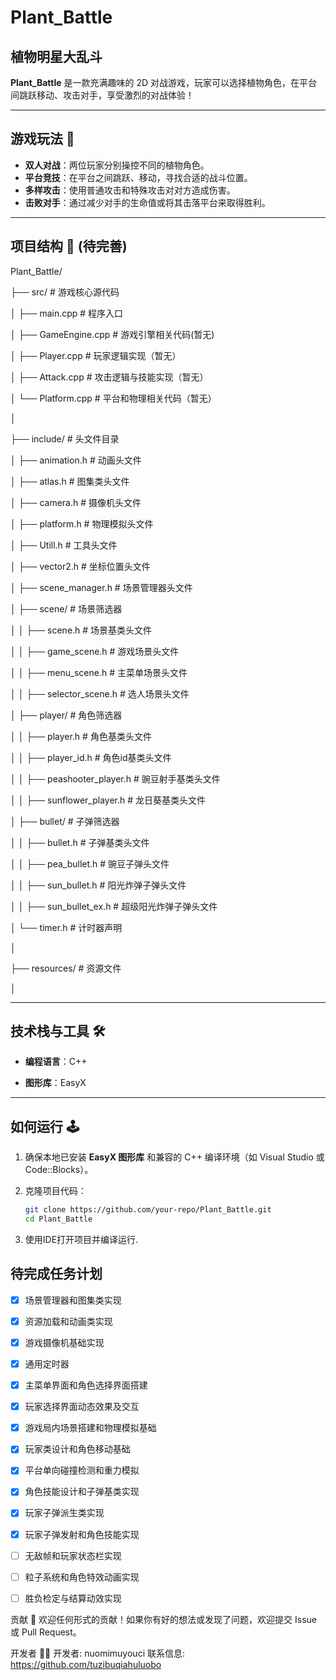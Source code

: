 # Plant_Battle  

## 植物明星大乱斗  

**Plant_Battle** 是一款充满趣味的 2D 对战游戏，玩家可以选择植物角色，在平台间跳跃移动、攻击对手，享受激烈的对战体验！  

---

## 游戏玩法 🌱  

- **双人对战**：两位玩家分别操控不同的植物角色。  
- **平台竞技**：在平台之间跳跃、移动，寻找合适的战斗位置。  
- **多样攻击**：使用普通攻击和特殊攻击对对方造成伤害。  
- **击败对手**：通过减少对手的生命值或将其击落平台来取得胜利。  

---

## 项目结构 📁  (待完善)

Plant_Battle/

├── src/ # 游戏核心源代码

│ ├── main.cpp # 程序入口

│ ├── GameEngine.cpp # 游戏引擎相关代码(暂无)

│ ├── Player.cpp # 玩家逻辑实现（暂无）

│ ├── Attack.cpp # 攻击逻辑与技能实现（暂无）

│ └── Platform.cpp # 平台和物理相关代码（暂无）

│

├── include/ # 头文件目录

│ ├── animation.h # 动画头文件

│ ├── atlas.h # 图集类头文件

│ ├── camera.h # 摄像机头文件

│ ├── platform.h # 物理模拟头文件

│ ├── Utill.h # 工具头文件

│ ├── vector2.h # 坐标位置头文件

│ ├── scene_manager.h # 场景管理器头文件

│ ├── scene/ # 场景筛选器

│ │ ├── scene.h # 场景基类头文件

│ │ ├── game_scene.h # 游戏场景头文件

│ │ ├── menu_scene.h # 主菜单场景头文件

│ │ ├── selector_scene.h # 选人场景头文件

│ ├── player/ # 角色筛选器

│ │ ├── player.h # 角色基类头文件

│ │ ├── player_id.h # 角色id基类头文件

│ │ ├── peashooter_player.h # 豌豆射手基类头文件

│ │ ├── sunflower_player.h # 龙日葵基类头文件

│ ├── bullet/ # 子弹筛选器

│ │ ├── bullet.h # 子弹基类头文件

│ │ ├── pea_bullet.h # 豌豆子弹头文件

│ │ ├── sun_bullet.h # 阳光炸弹子弹头文件

│ │ ├── sun_bullet_ex.h # 超级阳光炸弹子弹头文件

│ └── timer.h # 计时器声明

│

├── resources/ # 资源文件

│

---

## 技术栈与工具 🛠️  

- **编程语言**：C++

- **图形库**：EasyX  

---

## 如何运行 🕹️  

1. 确保本地已安装 **EasyX 图形库** 和兼容的 C++ 编译环境（如 Visual Studio 或 Code::Blocks）。

2. 克隆项目代码：  

   ```bash
   git clone https://github.com/your-repo/Plant_Battle.git
   cd Plant_Battle
   ```

3. 使用IDE打开项目并编译运行.

## 待完成任务计划

- [x] 场景管理器和图集类实现
- [x] 资源加载和动画类实现
- [x] 游戏摄像机基础实现
- [x] 通用定时器
- [x] 主菜单界面和角色选择界面搭建
- [x] 玩家选择界面动态效果及交互
- [x] 游戏局内场景搭建和物理模拟基础
- [x] 玩家类设计和角色移动基础
- [x] 平台单向碰撞检测和重力模拟
- [x] 角色技能设计和子弹基类实现
- [x] 玩家子弹派生类实现
- [x] 玩家子弹发射和角色技能实现
- [ ] 无敌帧和玩家状态栏实现
- [ ] 粒子系统和角色特效动画实现
- [ ] 胜负检定与结算动效实现



贡献 🙌
欢迎任何形式的贡献！如果你有好的想法或发现了问题，欢迎提交 Issue 或 Pull Request。


开发者 👨‍💻
开发者: nuomimuyouci
联系信息: https://github.com/tuzibuqiahuluobo
